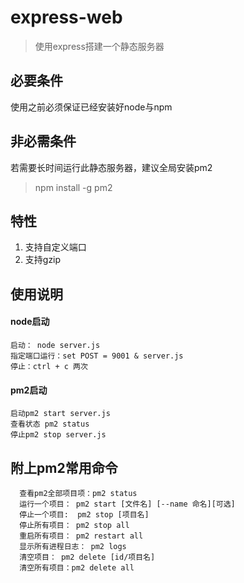 # express-web
> 使用express搭建一个静态服务器

## 必要条件
使用之前必须保证已经安装好node与npm

## 非必需条件
 若需要长时间运行此静态服务器，建议全局安装pm2
 > npm install -g  pm2
 
## 特性
1. 支持自定义端口
2. 支持gzip
 
## 使用说明
#### node启动
```
启动： node server.js
指定端口运行：set POST = 9001 & server.js
停止：ctrl + c 两次
```
#### pm2启动
```
启动pm2 start server.js
查看状态 pm2 status 
停止pm2 stop server.js
```

## 附上pm2常用命令
```
  查看pm2全部项目项：pm2 status
  运行一个项目： pm2 start [文件名] [--name 命名][可选]
  停止一个项目:  pm2 stop [项目名]
  停止所有项目： pm2 stop all
  重启所有项目： pm2 restart all
  显示所有进程日志： pm2 logs
  清空项目： pm2 delete [id/项目名]
  清空所有项目：pm2 delete all
```



